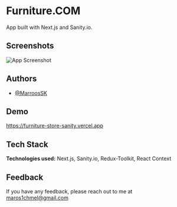 # Furniture.COM

App built with Next.js and Sanity.io.

## Screenshots

![App Screenshot](https://i.postimg.cc/DybcVSDX/bg-shop.jpg)

## Authors

- [@MarroosSK](https://github.com/MarroosSK)

## Demo

https://furniture-store-sanity.vercel.app

## Tech Stack

**Technologies used:** Next.js, Sanity.io, Redux-Toolkit, React Context

## Feedback

If you have any feedback, please reach out to me at maros1chmel@gmail.com
